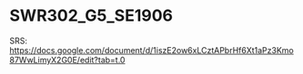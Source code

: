 # SWR302_G5_SE1906

SRS: https://docs.google.com/document/d/1iszE2ow6xLCztAPbrHf6Xt1aPz3Kmo87WwLimyX2G0E/edit?tab=t.0
